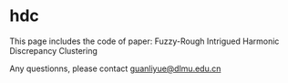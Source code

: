 # hdc

This page includes the code of paper: Fuzzy-Rough Intrigued Harmonic Discrepancy Clustering

Any questionns, please contact guanliyue@dlmu.edu.cn

